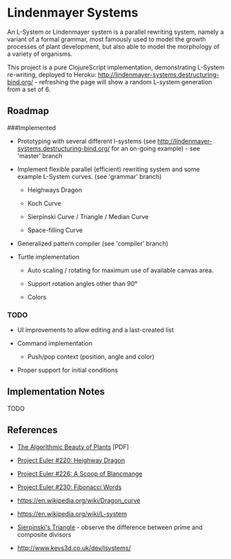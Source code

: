 Lindenmayer Systems
===================

An L-System or Lindenmayer system is a parallel rewriting system, namely a
variant of a formal grammar, most famously used to model the growth 
processes of plant development, but also able to model the morphology of
a variety of organisms.

This project is a pure ClojureScript implementation, demonstrating L-System 
re-writing, deployed to Heroku: http://lindenmayer-systems.destructuring-bind.org/ - 
refreshing the page will show a random L-system generation from a set of 6.

Roadmap
-------

###Implemented

* Prototyping with several different l-systems (see 
  http://lindenmayer-systems.destructuring-bind.org/ for an 
  on-going example) - see 'master' branch

* Implement flexible parallel (efficient) rewriting system and some example
  L-System curves. (see 'grammar' branch)

    * Heighways Dragon

    * Koch Curve

    * Sierpinski Curve / Triangle / Median Curve

    * Space-filling Curve

* Generalized pattern compiler (see 'compiler' branch)

* Turtle implementation

    * Auto scaling / rotating for maximum use of available canvas area. 
    
    * Support rotation angles other than 90°

    * Colors

### TODO

* UI improvements to allow editing and a last-created list

* Command implementation
    
    * Push/pop context (position, angle and color)

* Proper support for initial conditions

Implementation Notes
--------------------
TODO

References
----------
* [The Algorithmic Beauty of Plants](http://algorithmicbotany.org/papers/abop/abop.pdf) [PDF]

* [Project Euler #220: Heighway Dragon](http://projecteuler.net/problem=220)

* [Project Euler #226: A Scoop of Blancmange](http://projecteuler.net/problem=226)

* [Project Euler #230: Fibonacci Words](http://projecteuler.net/problem=230)

* https://en.wikipedia.org/wiki/Dragon_curve

* https://en.wikipedia.org/wiki/L-system

* [Sierpinski's Triangle](http://webrot.destructuring-bind.org/sierpinski?divisor=2) - observe the difference between prime and composite divisors

* http://www.kevs3d.co.uk/dev/lsystems/
